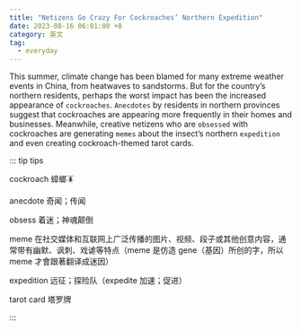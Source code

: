 ```yaml
---
title: "Netizens Go Crazy For Cockroaches’ Northern Expedition"
date: 2023-08-16 06:01:00 +8
category: 英文
tag:
  - everyday
---
```


This summer, climate change has been blamed for many extreme weather events in China, from heatwaves to sandstorms. But for the country’s northern residents, perhaps the worst impact has been the increased appearance of `cockroaches`. `Anecdotes` by residents in northern provinces suggest that cockroaches are appearing more frequently in their homes and businesses. Meanwhile, creative netizens who are `obsessed` with cockroaches are generating `memes` about the insect’s northern `expedition` and even creating cockroach-themed tarot cards.

::: tip tips

cockroach 蟑螂🪳

anecdote 奇闻；传闻

obsess 着迷；神魂颠倒

meme 在社交媒体和互联网上广泛传播的图片、视频、段子或其他创意内容，通常带有幽默、讽刺、戏谑等特点（meme 是仿造 gene（基因）所创的字，所以 meme 才會跟著翻译成迷因）

expedition 远征；探险队（expedite 加速；促进）

tarot card 塔罗牌

:::
